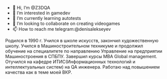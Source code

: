 - 👋 Hi, I’m @Z3DQA
- 👀 I’m interested in gamedev
- 🌱 I’m currently learning autotests
- 💞️ I’m looking to collaborate on creating videogames
- 📫 How to reach me telegram:@denisalekseyev

Родился в 1990 г. Учился в школе искусств, закончил художественную школу. 
Учился в Машиностроительном техникуме и продолжил обучение на специалитете по направлению Управление на предприятии Машиностроения в СПБПУ. 
Завершил курсы MBA Global management. Отучился на кафедре ИТИС(Информационных технологий и интеллектуальных систем) на QA инженера. 
Работаю над повышением качества как в теме моей ВКР.
